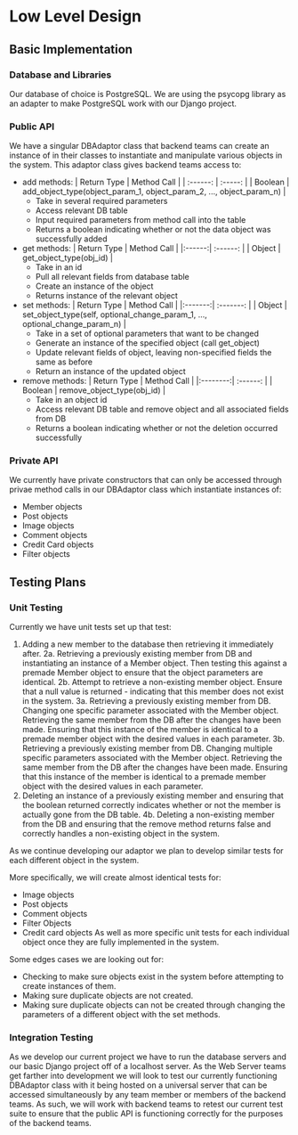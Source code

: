 # Low Level Design

## Basic Implementation

### Database and Libraries

Our database of choice is PostgreSQL. We are using the psycopg library as an adapter to make PostgreSQL work with our Django project. 

### Public API

We have a singular DBAdaptor class that backend teams can create an instance of in their classes to instantiate and manipulate various objects
in the system. This adaptor class gives backend teams access to:
   - add methods:
      | Return Type | Method Call |
      | :------: | :-----: |
      | Boolean | add_object_type(object_param_1, object_param_2, ..., object_param_n) |
      - Take in several required parameters
      - Access relevant DB table
      - Input required parameters from method call into the table
      - Returns a boolean indicating whether or not the data object was successfully added
   - get methods:
      | Return Type | Method Call |
      |:------:| :------: |
      | Object | get_object_type(obj_id) |
      - Take in an id
      - Pull all relevant fields from database table
      - Create an instance of the object
      - Returns instance of the relevant object
   - set methods:
      | Return Type | Method Call |
      |:-------:| :-------: |
      | Object | set_object_type(self, optional_change_param_1, ..., optional_change_param_n) |
      - Take in a set of optional parameters that want to be changed
      - Generate an instance of the specified object (call get_object)
      - Update relevant fields of object, leaving non-specified fields the same as before
      - Return an instance of the updated object
   - remove methods:
      | Return Type | Method Call |
      |:--------:| :------: |
      | Boolean | remove_object_type(obj_id) |
      - Take in an object id
      - Access relevant DB table and remove object and all associated fields from DB
      - Returns a boolean indicating whether or not the deletion occurred successfully

### Private API

We currently have private constructors that can only be accessed through privae method calls in our DBAdaptor class 
which instantiate instances of:
   - Member objects
   - Post objects
   - Image objects
   - Comment objects
   - Credit Card objects
   - Filter objects

## Testing Plans

### Unit Testing

Currently we have unit tests set up that test:
   1. Adding a new member to the database then retrieving it immediately after.
   2a. Retrieving a previously existing member from DB and instantiating an instance of a Member object.
      Then testing this against a premade Member object to ensure that the object parameters are identical.
   2b. Attempt to retrieve a non-existing member object.
       Ensure that a null value is returned - indicating that this member does not exist in the system. 
   3a. Retrieving a previously existing member from DB.
      Changing one specific parameter associated with the Member object.
      Retrieving the same member from the DB after the changes have been made.
      Ensuring that this instance of the member is identical to a premade member object with the desired values in each parameter.
   3b. Retrieving a previously existing member from DB.
      Changing multiple specific parameters associated with the Member object.
      Retrieving the same member from the DB after the changes have been made.
      Ensuring that this instance of the member is identical to a premade member object with the desired values in each parameter.
   4. Deleting an instance of a previously existing member and ensuring that the boolean returned correctly indicates whether or not
      the member is actually gone from the DB table.
   4b. Deleting a non-existing member from the DB and ensuring that the remove method returns false and correctly handles a non-existing
      object in the system. 
      
As we continue developing our adaptor we plan to develop similar tests for each different object in the system.

More specifically, we will create almost identical tests for:
   - Image objects
   - Post objects
   - Comment objects
   - Filter Objects
   - Credit card objects
As well as more specific unit tests for each individual object once they are fully implemented in the system. 

Some edges cases we are looking out for:
   - Checking to make sure objects exist in the system before attempting to create instances of them.
   - Making sure duplicate objects are not created.
   - Making sure duplicate objects can not be created through changing the parameters of a different object with the set methods.

### Integration Testing

As we develop our current project we have to run the database servers and our basic Django project off of a localhost server. As the 
Web Server teams get farther into development we will look to test our currently functioning DBAdaptor class with it being hosted on a 
universal server that can be accessed simultaneously by any team member or members of the backend teams. As such, we will work
with backend teams to retest our current test suite to ensure that the public API is functioning correctly for the purposes of the 
backend teams. 





